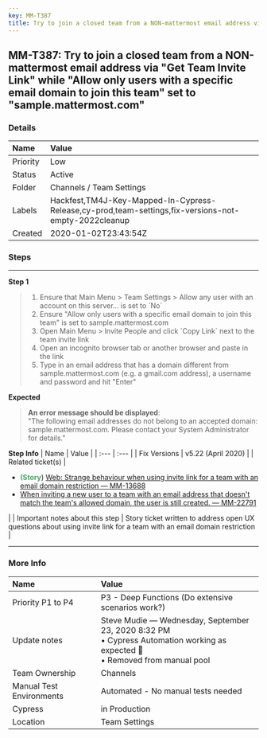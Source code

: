 ```yaml
---
key: MM-T387
title: Try to join a closed team from a NON-mattermost email address via "Get Team Invite Link" while "Allow only users with a specific email domain to join this team" set to "sample.mattermost.com"
---
```


## MM-T387: Try to join a closed team from a NON-mattermost email address via "Get Team Invite Link" while "Allow only users with a specific email domain to join this team" set to "sample.mattermost.com"

### Details

| Name     | Value                                                                                                |
| :------- | :--------------------------------------------------------------------------------------------------- |
| Priority | Low                                                                                                  |
| Status   | Active                                                                                               |
| Folder   | Channels / Team Settings                                                                             |
| Labels   | Hackfest,TM4J-Key-Mapped-In-Cypress-Release,cy-prod,team-settings,fix-versions-not-empty-2022cleanup |
| Created  | 2020-01-02T23:43:54Z                                                                                 |

### Steps

<hr/>

**Step 1**

> <article><ol><li>Ensure that Main Menu &gt; Team Settings &gt; Allow any user with an account on this server... is set to `No`</li><li>Ensure "Allow only users with a specific email domain to join this team" is set to sample.mattermost.com</li><li>Open Main Menu &gt; Invite People and click `Copy Link` next to the team invite link</li><li>Open an incognito browser tab or another browser and paste in the link</li><li>Type in an email address that has a domain different from sample.mattermost.com (e.g. a gmail.com address), a username and password and hit "Enter"</li></ol></article>

**Expected**

> <article><strong>An error message should be displayed</strong>:<br>"The following email addresses do not belong to an accepted domain: sample.mattermost.com. Please contact your System Administrator for details."</article>

**Step Info**
| Name | Value |
| :--- | :--- |
| Fix Versions | v5.22 (April 2020) |
| Related ticket(s) | <ul><li><strong><span style="color: rgb(65, 168, 95);">(Story</span></strong>) <a href="https://mattermost.atlassian.net/browse/MM-13688">Web: Strange behaviour when using invite link for a team with an email domain restriction — MM-13688</a></li><li><a href="https://mattermost.atlassian.net/browse/MM-22791">When inviting a new user to a team with an email address that doesn't match the team's allowed domain, the user is still created. — MM-22791</a></li></ul> |
| Important notes about this step | Story ticket written to address open UX questions about using invite link for a team with an email domain restriction |

<hr/>

### More Info

| Name                     | Value                                                                                                                           |
| :----------------------- | :------------------------------------------------------------------------------------------------------------------------------ |
| Priority P1 to P4        | P3 - Deep Functions (Do extensive scenarios work?)                                                                              |
| Update notes             | Steve Mudie — Wednesday, September 23, 2020 8:32 PM<br>• Cypress Automation working as expected 🎉<br>• Removed from manual pool |
| Team Ownership           | Channels                                                                                                                        |
| Manual Test Environments | Automated - No manual tests needed                                                                                              |
| Cypress                  | in Production                                                                                                                   |
| Location                 | Team Settings                                                                                                                   |
